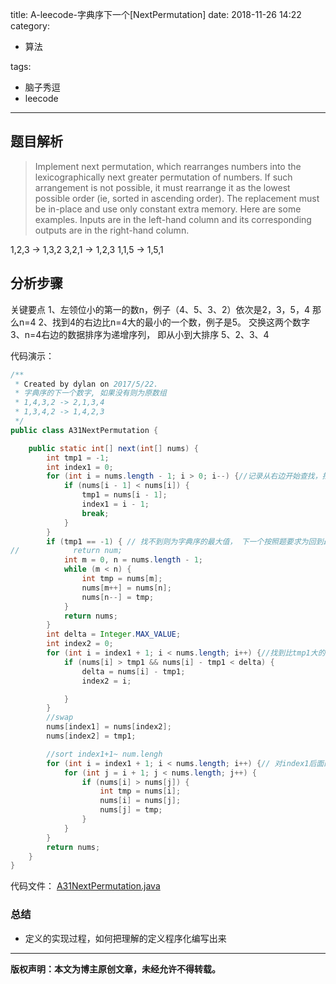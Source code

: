 title: A-leecode-字典序下一个[NextPermutation]
date: 2018-11-26 14:22
category:

- 算法

tags:

- 脑子秀逗
- leecode

------

## 题目解析
>Implement next permutation, which rearranges numbers into the lexicographically next greater permutation of numbers.
>If such arrangement is not possible, it must rearrange it as the lowest possible order (ie, sorted in ascending order).
>The replacement must be in-place and use only constant extra memory.
>Here are some examples. Inputs are in the left-hand column and its corresponding outputs are in the right-hand column.
<!-- more -->
1,2,3 → 1,3,2
3,2,1 → 1,2,3
1,1,5 → 1,5,1


## 分析步骤
关键要点
1、左领位小的第一的数n，例子（4、5、3、2）依次是2，3，5，4 那么n=4
2、找到4的右边比n=4大的最小的一个数，例子是5。 交换这两个数字
3、n=4右边的数据排序为递增序列， 即从小到大排序 5、2、3、4

代码演示：
```java
/**
 * Created by dylan on 2017/5/22.
 * 字典序的下一个数字, 如果没有则为原数组
 * 1,4,3,2 -> 2,1,3,4
 * 1,3,4,2 -> 1,4,2,3
 */
public class A31NextPermutation {

    public static int[] next(int[] nums) {
        int tmp1 = -1;
        int index1 = 0;
        for (int i = nums.length - 1; i > 0; i--) {//记录从右边开始查找，找到的第一个左邻位小的数
            if (nums[i - 1] < nums[i]) {
                tmp1 = nums[i - 1];
                index1 = i - 1;
                break;
            }
        }
        if (tmp1 == -1) { // 找不到则为字典序的最大值， 下一个按照题要求为回到最小值
//            return num;
            int m = 0, n = nums.length - 1;
            while (m < n) {
                int tmp = nums[m];
                nums[m++] = nums[n];
                nums[n--] = tmp;
            }
            return nums;
        }
        int delta = Integer.MAX_VALUE;
        int index2 = 0;
        for (int i = index1 + 1; i < nums.length; i++) {//找到比tmp1大的最小数
            if (nums[i] > tmp1 && nums[i] - tmp1 < delta) {
                delta = nums[i] - tmp1;
                index2 = i;

            }
        }
        //swap
        nums[index1] = nums[index2];
        nums[index2] = tmp1;

        //sort index1+1~ num.lengh
        for (int i = index1 + 1; i < nums.length; i++) {// 对index1后面的数据按小到大排序
            for (int j = i + 1; j < nums.length; j++) {
                if (nums[i] > nums[j]) {
                    int tmp = nums[i];
                    nums[i] = nums[j];
                    nums[j] = tmp;
                }
            }
        }
        return nums;
    }
}
```


代码文件：
[A31NextPermutation.java](https://github.com/yangl326-Dylan/apus/blob/master/src/main/java/com/dylan326/apus/A31NextPermutation.java)

### 总结

- 定义的实现过程，如何把理解的定义程序化编写出来

------

**版权声明：本文为博主原创文章，未经允许不得转载。**
